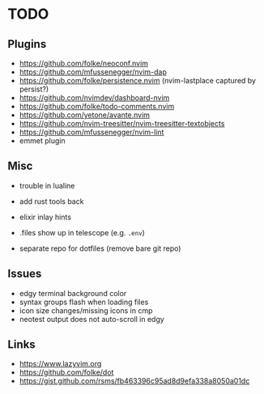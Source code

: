 # TODO

## Plugins

- https://github.com/folke/neoconf.nvim
- https://github.com/mfussenegger/nvim-dap
- https://github.com/folke/persistence.nvim (nvim-lastplace captured by persist?)
- https://github.com/nvimdev/dashboard-nvim
- https://github.com/folke/todo-comments.nvim
- https://github.com/yetone/avante.nvim
- https://github.com/nvim-treesitter/nvim-treesitter-textobjects
- https://github.com/mfussenegger/nvim-lint
- emmet plugin

## Misc

- trouble in lualine
- add rust tools back
- elixir inlay hints

- .files show up in telescope (e.g. `.env`)
- separate repo for dotfiles (remove bare git repo)

## Issues

- edgy terminal background color
- syntax groups flash when loading files
- icon size changes/missing icons in cmp
- neotest output does not auto-scroll in edgy

## Links

- https://www.lazyvim.org
- https://github.com/folke/dot
- https://gist.github.com/rsms/fb463396c95ad8d9efa338a8050a01dc
